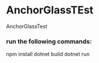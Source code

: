 # AnchorGlassTEst
 AnchorGlassTest

### run the following commands: 

 npm install
 dotnet build
 dotnet run
 
